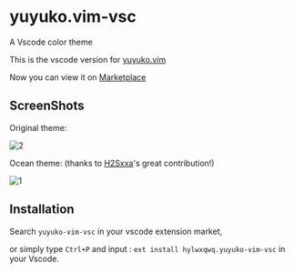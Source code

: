 # yuyuko.vim-vsc

A Vscode color theme

This is the vscode version for [yuyuko.vim](https://github.com/hylwxqwq/yuyuko.vim)

Now you can view it on [Marketplace](https://marketplace.visualstudio.com/items?itemName=hylwxqwq.yuyuko-vim-vsc)

## ScreenShots

Original theme:

![2](https://user-images.githubusercontent.com/77879721/236624215-3cf6f917-80a8-4db5-ab53-b9f6a2ac4c1d.png)

Ocean theme: (thanks to [H2Sxxa](https://github.com/H2Sxxa)'s great contribution!)

![1](https://user-images.githubusercontent.com/77879721/236624226-99be2eba-c0b0-49fc-9535-cca08da00937.png)

## Installation

Search `yuyuko-vim-vsc` in your vscode extension market,

or simply type `Ctrl+P` and input : `ext install hylwxqwq.yuyuko-vim-vsc` in your Vscode.
